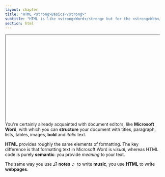 ```yaml
---
layout: chapter
title: "HTML <strong>Basics</strong>"
subtitle: "HTML is like <strong>Word</strong> but for the <strong>Web</strong>"
section: html
---
```


<style>.embed-container { position: relative; padding-bottom: 56.25%; height: 0; overflow: hidden; max-width: 100%; } .embed-container iframe, .embed-container object, .embed-container embed { position: absolute; top: 0; left: 0; width: 100%; height: 100%; }</style><div class='embed-container'><iframe id="ytplayer" type="text/html" width="720" height="405"
src="https://www.youtube.com/embed/YK78KhMf7bs?autoplay=1&cc_load_policy=1&controls=0&disablekb=1&enablejsapi=1&loop=1&modestbranding=1&playsinline=1&start=67&color=white&iv_load_policy=3"
frameborder="0" allowfullscreen></iframe></div>
You're certainly already acquainted with document editors, like **Microsoft <strong>Word</strong>**, with which you can **structure** your document with titles, paragraph, lists, tables, images, **bold** and _italic_ text.

**HTML** provides roughly the same elements of formatting. The key difference is that formatting text in Microsoft Word is _visual_, whereas HTML code is purely **semantic**: you provide _meaning_ to your text.

The same way you use ♫ **notes** ♬ to write **music**, you use **HTML** to write **webpages**.
